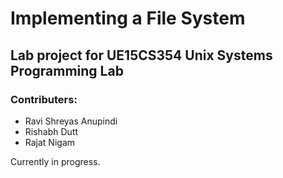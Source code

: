 # Implementing a File System
## Lab project for UE15CS354 Unix Systems Programming Lab

### Contributers:
* Ravi Shreyas Anupindi
* Rishabh Dutt
* Rajat Nigam

Currently in progress.
